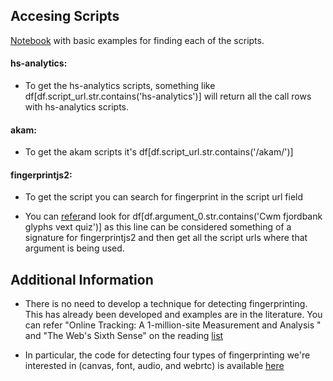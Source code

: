 
## Accesing Scripts
 
[Notebook](https://github.com/mozilla/overscripted/blob/master/analyses/issue_34_setup_and_dask_tips.ipynb) with basic examples for finding each of the scripts.

#### hs-analytics:

- To get the hs-analytics scripts, something like df[df.script_url.str.contains('hs-analytics')] will return all the call rows with hs-analytics scripts.

#### akam:

- To get the akam scripts it's df[df.script_url.str.contains('/akam/')]

#### fingerprintjs2:

- To get the script you can search for fingerprint in the script url field

- You can [refer](https://github.com/Valve/fingerprintjs2/blob/master/fingerprint2.js#L919)and look for df[df.argument_0.str.contains('Cwm fjordbank glyphs vext quiz')] as this line can be considered something of a signature for fingerprintjs2 
 and then get all the script urls where that argument is being used.
 
 ## Additional Information
 
- There is no need to develop a technique for detecting fingerprinting. This has already been developed and examples
are in the literature. You can refer "Online Tracking: A 1-million-site Measurement and Analysis " and "The Web's Sixth Sense" on the reading [list](https://github.com/mozilla/overscripted/wiki/Reading-List-(WIP))

- In particular, the code for detecting four types of fingerprinting we're interested in (canvas, font, audio, and webrtc) is available [here](https://github.com/sensor-js/OpenWPM-mobile/blob/mobile_sensors/feature_extraction/extract_features.py)
 
 
